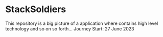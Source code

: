 # StackSoldiers

This repository is a big picture of a application where contains high level technology and so on so forth...
Journey Start: 27 June 2023
